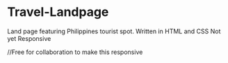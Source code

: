 # Travel-Landpage
Land page featuring Philippines  tourist spot. 
Written in HTML and CSS
Not yet Responsive

//Free for collaboration to make this responsive
